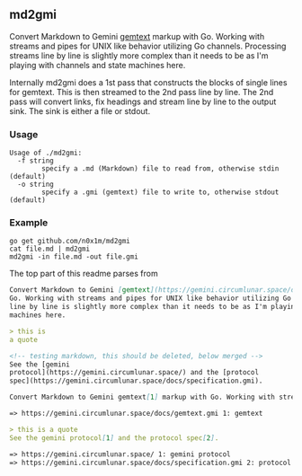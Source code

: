 ## md2gmi

Convert Markdown to Gemini [gemtext](https://gemini.circumlunar.space/docs/gemtext.gmi) markup with
Go. Working with streams and pipes for UNIX like behavior utilizing Go channels. Processing streams
line by line is slightly more complex than it needs to be as I'm playing with channels and state
machines here.

Internally md2gmi does a 1st pass that constructs the blocks of single lines for gemtext. This is
then streamed to the 2nd pass line by line. The 2nd pass will convert links, fix headings and stream
line by line to the output sink. The sink is either a file or stdout.

### Usage

```plain
Usage of ./md2gmi:
  -f string
        specify a .md (Markdown) file to read from, otherwise stdin (default)
  -o string
        specify a .gmi (gemtext) file to write to, otherwise stdout (default)
```

### Example

    go get github.com/n0x1m/md2gmi
    cat file.md | md2gmi
    md2gmi -in file.md -out file.gmi

The top part of this readme parses from

```md
Convert Markdown to Gemini [gemtext](https://gemini.circumlunar.space/docs/gemtext.gmi) markup with
Go. Working with streams and pipes for UNIX like behavior utilizing Go channels. Processing streams
line by line is slightly more complex than it needs to be as I'm playing with channels and state
machines here.

> this is
a quote

<!-- testing markdown, this should be deleted, below merged -->
See the [gemini
protocol](https://gemini.circumlunar.space/) and the [protocol
spec](https://gemini.circumlunar.space/docs/specification.gmi).
```

```md
Convert Markdown to Gemini gemtext[1] markup with Go. Working with streams and pipes for UNIX like behavior utilizing Go channels. Processing streams line by line is slightly more complex than it needs to be as I'm playing with channels and state machines here.

=> https://gemini.circumlunar.space/docs/gemtext.gmi 1: gemtext

> this is a quote
See the gemini protocol[1] and the protocol spec[2].

=> https://gemini.circumlunar.space/ 1: gemini protocol
=> https://gemini.circumlunar.space/docs/specification.gmi 2: protocol spec
```